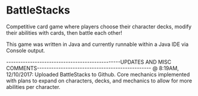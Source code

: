 # BattleStacks
Competitive card game where players choose their character decks, modify their abilities with cards, then battle each other!

This game was written in Java and currently runnable within a Java IDE via Console output.

------------------------------------------------UPDATES AND MISC COMMENTS------------------------------------------------
@ 8:19AM, 12/10/2017: Uploaded BattleStacks to Github. Core mechanics implemented with plans to expand on characters, decks, and mechanics to allow for more abilities per character.
